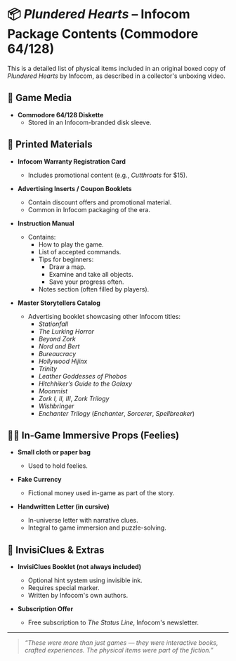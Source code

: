 # 📦 *Plundered Hearts* – Infocom Package Contents (Commodore 64/128)

This is a detailed list of physical items included in an original boxed copy of *Plundered Hearts* by Infocom, as described in a collector's unboxing video.

## 💾 Game Media
- **Commodore 64/128 Diskette**
  - Stored in an Infocom-branded disk sleeve.

## 🧾 Printed Materials
- **Infocom Warranty Registration Card**
  - Includes promotional content (e.g., *Cutthroats* for $15).

- **Advertising Inserts / Coupon Booklets**
  - Contain discount offers and promotional material.
  - Common in Infocom packaging of the era.

- **Instruction Manual**
  - Contains:
    - How to play the game.
    - List of accepted commands.
    - Tips for beginners:
      - Draw a map.
      - Examine and take all objects.
      - Save your progress often.
    - Notes section (often filled by players).

- **Master Storytellers Catalog**
  - Advertising booklet showcasing other Infocom titles:
    - *Stationfall*
    - *The Lurking Horror*
    - *Beyond Zork*
    - *Nord and Bert*
    - *Bureaucracy*
    - *Hollywood Hijinx*
    - *Trinity*
    - *Leather Goddesses of Phobos*
    - *Hitchhiker’s Guide to the Galaxy*
    - *Moonmist*
    - *Zork I, II, III*, *Zork Trilogy*
    - *Wishbringer*
    - *Enchanter Trilogy* (*Enchanter*, *Sorcerer*, *Spellbreaker*)

## 🕵️‍♀️ In-Game Immersive Props (Feelies)
- **Small cloth or paper bag**
  - Used to hold feelies.

- **Fake Currency**
  - Fictional money used in-game as part of the story.

- **Handwritten Letter (in cursive)**
  - In-universe letter with narrative clues.
  - Integral to game immersion and puzzle-solving.

## 🧠 InvisiClues & Extras
- **InvisiClues Booklet (not always included)**
  - Optional hint system using invisible ink.
  - Requires special marker.
  - Written by Infocom's own authors.

- **Subscription Offer**
  - Free subscription to *The Status Line*, Infocom's newsletter.

---

> _“These were more than just games — they were interactive books, crafted experiences. The physical items were part of the fiction.”_
